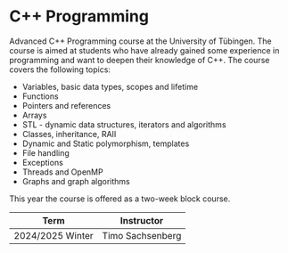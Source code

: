 # C++ Programming


Advanced C++ Programming course at the University of Tübingen. The course is aimed at students who have already gained some experience in programming and want to deepen their knowledge of C++. The course covers the following topics:
* Variables, basic data types, scopes and lifetime
* Functions
* Pointers and references
* Arrays
* STL - dynamic data structures, iterators and algorithms
* Classes, inheritance, RAII
* Dynamic and Static polymorphism, templates
* File handling
* Exceptions
* Threads and OpenMP
* Graphs and graph algorithms

This year the course is offered as a two-week block course.



| Term          | Instructor   |
| ------------- |:-------------:|
| 2024/2025 Winter     | Timo Sachsenberg |   



